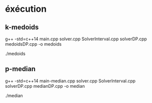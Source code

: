 # éxécution

## k-medoids
g++ -std=c++14 main.cpp solver.cpp SolverInterval.cpp solverDP.cpp medoidsDP.cpp -o medoids

./medoids

## p-median
g++ -std=c++14 main-median.cpp  solver.cpp SolverInterval.cpp solverDP.cpp medianDP.cpp -o median

./median